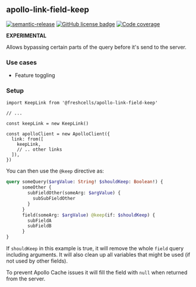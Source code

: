 apollo-link-field-keep
---------------------

[![semantic-release](https://img.shields.io/badge/%20%20%F0%9F%93%A6%F0%9F%9A%80-semantic--release-e10079.svg)](https://github.com/semantic-release/semantic-release)
[![GitHub license badge](https://badgen.net/github/license/freshcells/apollo-link-field-keep)](https://opensource.org/licenses/MIT)
[![Code coverage](https://badgen.net/codecov/c/github/freshcells/apollo-link-field-keep)]()

**EXPERIMENTAL**

Allows bypassing certain parts of the query before it's send to the server.

### Use cases

- Feature toggling

### Setup

    import KeepLink from '@freshcells/apollo-link-field-keep'

    // ...

    const keepLink = new KeepLink()

    const apolloClient = new ApolloClient({
      link: from([
        keepLink,
        // .. other links
      ]),
    })

You can then use the `@keep` directive as:

```graphql
query someQuery($argValue: String! $shouldKeep: Boolean!) {
      someOther {
        subFieldOther(someArg: $argValue) {
          subSubFieldOther
        }
      }
      field(someArg: $argValue) @keep(if: $shouldKeep) {
        subFieldA
        subFieldB
      }
}
```

If `shouldKeep` in this example is true, it will remove the whole `field` query including arguments.
It will also clean up all variables that might be used (if not used by other fields).

To prevent Apollo Cache issues it will fill the field with `null` when returned from the server.
